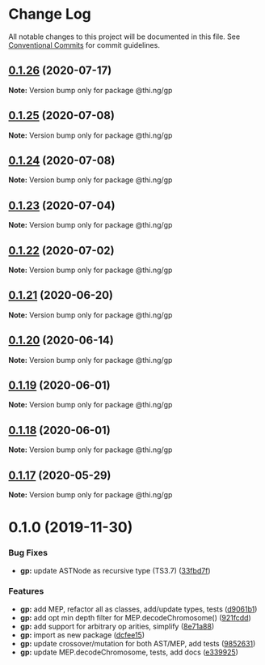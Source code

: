 # Change Log

All notable changes to this project will be documented in this file.
See [Conventional Commits](https://conventionalcommits.org) for commit guidelines.

## [0.1.26](https://github.com/thi-ng/umbrella/compare/@thi.ng/gp@0.1.25...@thi.ng/gp@0.1.26) (2020-07-17)

**Note:** Version bump only for package @thi.ng/gp





## [0.1.25](https://github.com/thi-ng/umbrella/compare/@thi.ng/gp@0.1.24...@thi.ng/gp@0.1.25) (2020-07-08)

**Note:** Version bump only for package @thi.ng/gp





## [0.1.24](https://github.com/thi-ng/umbrella/compare/@thi.ng/gp@0.1.23...@thi.ng/gp@0.1.24) (2020-07-08)

**Note:** Version bump only for package @thi.ng/gp





## [0.1.23](https://github.com/thi-ng/umbrella/compare/@thi.ng/gp@0.1.22...@thi.ng/gp@0.1.23) (2020-07-04)

**Note:** Version bump only for package @thi.ng/gp





## [0.1.22](https://github.com/thi-ng/umbrella/compare/@thi.ng/gp@0.1.21...@thi.ng/gp@0.1.22) (2020-07-02)

**Note:** Version bump only for package @thi.ng/gp





## [0.1.21](https://github.com/thi-ng/umbrella/compare/@thi.ng/gp@0.1.20...@thi.ng/gp@0.1.21) (2020-06-20)

**Note:** Version bump only for package @thi.ng/gp





## [0.1.20](https://github.com/thi-ng/umbrella/compare/@thi.ng/gp@0.1.19...@thi.ng/gp@0.1.20) (2020-06-14)

**Note:** Version bump only for package @thi.ng/gp





## [0.1.19](https://github.com/thi-ng/umbrella/compare/@thi.ng/gp@0.1.18...@thi.ng/gp@0.1.19) (2020-06-01)

**Note:** Version bump only for package @thi.ng/gp





## [0.1.18](https://github.com/thi-ng/umbrella/compare/@thi.ng/gp@0.1.17...@thi.ng/gp@0.1.18) (2020-06-01)

**Note:** Version bump only for package @thi.ng/gp





## [0.1.17](https://github.com/thi-ng/umbrella/compare/@thi.ng/gp@0.1.16...@thi.ng/gp@0.1.17) (2020-05-29)

**Note:** Version bump only for package @thi.ng/gp





# 0.1.0 (2019-11-30)

### Bug Fixes

* **gp:** update ASTNode as recursive type (TS3.7) ([33fbd7f](https://github.com/thi-ng/umbrella/commit/33fbd7f152df370270690e5b1381a86f647f9b6b))

### Features

* **gp:** add MEP, refactor all as classes, add/update types, tests ([d9061b1](https://github.com/thi-ng/umbrella/commit/d9061b17a6aa89f690a0c97c12825c077f45e38b))
* **gp:** add opt min depth filter for MEP.decodeChromosome() ([921fcdd](https://github.com/thi-ng/umbrella/commit/921fcdd4e1c1919e4539c033df591782b63cff0a))
* **gp:** add support for arbitrary op arities, simplify ([8e71a88](https://github.com/thi-ng/umbrella/commit/8e71a88fb7b1ca36e7b89b5f2923a198c974c575))
* **gp:** import as new package ([dcfee15](https://github.com/thi-ng/umbrella/commit/dcfee156c8b196c6c4a4f2b5f0f7986e19bacee8))
* **gp:** update crossover/mutation for both AST/MEP, add tests ([9852631](https://github.com/thi-ng/umbrella/commit/9852631e227d9704c41f9dbe8a6b2cce10bd8fa9))
* **gp:** update MEP.decodeChromosome, tests, add docs ([e339925](https://github.com/thi-ng/umbrella/commit/e339925bc1fcbf2f7787e6453d2e29922adb3836))
